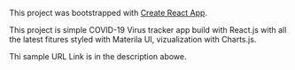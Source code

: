 This project was bootstrapped with [Create React App](https://github.com/facebook/create-react-app).

This project is simple COVID-19 Virus tracker app build with React.js with all the latest fitures 
styled with Materila UI, vizualization with Charts.js.

Thi sample URL Link is in the description abowe.
